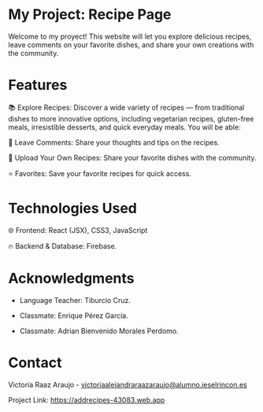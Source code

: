 # My Project: Recipe Page

Welcome to my proyect! This website will let you explore delicious recipes, leave comments on your favorite dishes, and share your own creations with the community.

# Features

📚 Explore Recipes: Discover a wide variety of recipes — from traditional dishes to more innovative options, including vegetarian recipes, gluten-free meals, irresistible desserts, and quick everyday meals. You will be able:

📝 Leave Comments: Share your thoughts and tips on the recipes.

🍳 Upload Your Own Recipes: Share your favorite dishes with the community.

⭐ Favorites: Save your favorite recipes for quick access.

# Technologies Used

🌐 Frontend: React (JSX), CSS3, JavaScript

🔥 Backend & Database: Firebase.

# Acknowledgments

- Language Teacher: Tiburcio Cruz.

- Classmate: Enrique Pérez García.

- Classmate: Adrian Bienvenido Morales Perdomo.

# Contact

Victoria Raaz Araujo - victoriaalejandraraazaraujo@alumno.ieselrincon.es

Project Link: https://addrecipes-43083.web.app